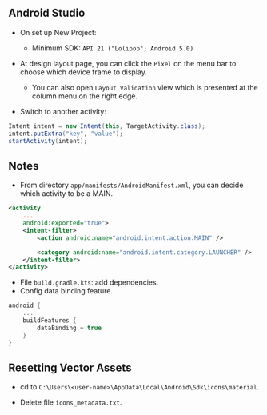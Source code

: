 <h2>Android Studio</h2>

- On set up New Project:
  - Minimum SDK: `API 21 ("Lolipop"; Android 5.0)`
- At design layout page, you can click the `Pixel` on the menu bar to choose which device frame to display.

  - You can also open `Layout Validation` view which is presented at the column menu on the right edge.

- Switch to another activity:

```java
Intent intent = new Intent(this, TargetActivity.class);
intent.putExtra("key", "value");
startActivity(intent);
```

<h2>Notes</h2>

- From directory `app/manifests/AndroidManifest.xml`, you can decide which activity to be a MAIN.

```xml
<activity
    ...
    android:exported="true">
    <intent-filter>
        <action android:name="android.intent.action.MAIN" />

        <category android:name="android.intent.category.LAUNCHER" />
    </intent-filter>
</activity>
```

- File `build.gradle.kts`: add dependencies.
- Config data binding feature.

```kts
android {
    ...
    buildFeatures {
        dataBinding = true
    }
}
```

<h2>Resetting Vector Assets</h2>

- cd to `C:\Users\<user-name>\AppData\Local\Android\Sdk\icons\material`.

- Delete file `icons_metadata.txt`.
